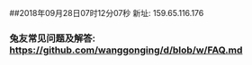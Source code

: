 ##2018年09月28日07时12分07秒 新址: 159.65.116.176
### 兔友常见问题及解答: https://github.com/wanggonging/d/blob/w/FAQ.md
